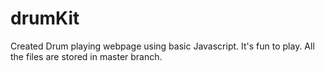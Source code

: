 # drumKit
Created Drum playing webpage using basic Javascript. It's fun to play. All the files are stored in master branch.
